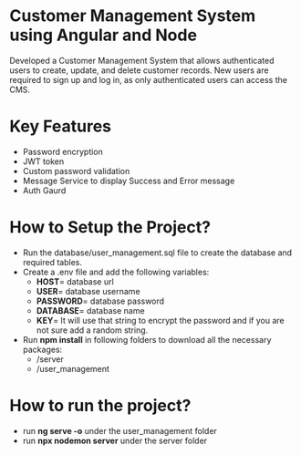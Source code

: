 # Customer Management System using Angular and Node
Developed a Customer Management System that allows authenticated users to create, update, and delete customer records. New users are required to sign up and log in, as only authenticated users can access the CMS.

# Key Features
- Password encryption
- JWT token
- Custom password validation
- Message Service to display Success and Error message
- Auth Gaurd

# How to Setup the Project?
- Run the database/user_management.sql file to create the database and required tables.
- Create a .env file and add the following variables:
  -  **HOST**= database url
  - **USER**= database username
  - **PASSWORD**= database password
  - **DATABASE**= database name
  - **KEY**= It will use that string to encrypt the password and if you are not sure add a random string. 
- Run **npm install** in following folders to download all the necessary packages:
  - /server
  - /user_management

# How to run the project?
- run **ng serve -o** under the user_management folder
- run **npx nodemon server** under the server folder
